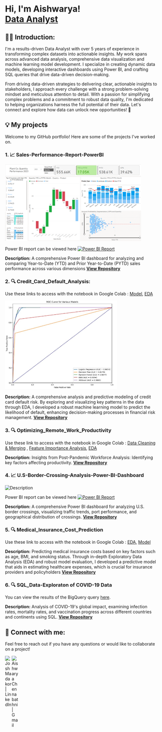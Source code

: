 <h1>Hi, I'm Aishwarya! <br/><a href="https://www.linkedin.com/in/aishwarya-chennabathni/">Data Analyst</a>

<h2>👨‍💻 Introduction:</h2>

I'm a results-driven Data Analyst with over 5 years of experience in transforming complex datasets into actionable insights. My work spans across advanced data analysis, comprehensive data visualization and machine learning model development. I specialize in creating dynamic data models, developing interactive dashboards using Power BI, and crafting SQL queries that drive data-driven decision-making.

From driving data-driven strategies to delivering clear, actionable insights to stakeholders, I approach every challenge with a strong problem-solving mindset and meticulous attention to detail. With a passion for simplifying complex problems and a commitment to robust data quality, I'm dedicated to helping organizations harness the full potential of their data. Let's connect and explore how data can unlock new opportunities! 🚀

<h2>💡 My projects </h2>

Welcome to my GitHub portfolio! Here are some of the projects I've worked on.

### 1. 📈 Sales-Performance-Report-PowerBI
<img src="https://github.com/Aishwaryachen11/Sales-Performance-Report-PowerBI/blob/main/Images/Overview.png" alt="Description" width="450"/> 

Power BI report can be viewed here [![Power BI Report](https://img.shields.io/badge/Power_BI-Report-blue)](https://app.powerbi.com/reportEmbed?reportId=84dc0a4d-059d-46a3-bbab-712e633db11a&autoAuth=true&ctid=a07a08e4-f462-4dcc-adea-5a9d6e00d8ec)

**Description:** A comprehensive Power BI dashboard for analyzing and comparing Year-to-Date (YTD) and Prior Year-to-Date (PYTD) sales performance across various dimensions
**[View Repository](https://github.com/Aishwaryachen11/Sales-Performance-Report-PowerBI)**

### 2. 🔍 Credit_Card_Default_Analysis:

Use these links to access with the notebook in Google Colab : [Model](https://github.com/Aishwaryachen11/Credit_Card_Default_Analysis/blob/main/Credit_Card_Default_Prediction.ipynb), [EDA](https://github.com/Aishwaryachen11/Credit_Card_Default_Analysis/blob/main/Credit_Card_Default_Data_EDA.ipynb)

<img src="https://github.com/Aishwaryachen11/Credit_Card_Default_Analysis/blob/main/Images/ROC%20curve.jpg" alt="Description" width="370"/> 

**Description:** A comprehensive analysis and predictive modeling of credit card default risk. By exploring and visualizing key patterns in the data through EDA, I developed a robust machine learning model to predict the likelihood of default, enhancing decision-making processes in financial risk management. **[View Repository](https://github.com/Aishwaryachen11/Credit_Card_Default_Analysis)** 

### 3. 🔍 Optimizing_Remote_Work_Productivity
Use these link to access with the notebook in Google Colab :
[Data Cleaning & Merging](https://github.com/Aishwaryachen11/Optimizing_Remote_Work_Productivity/blob/main/Merging_%26_Data_Cleaning.ipynb)
, [Feature Importance Analysis](https://github.com/Aishwaryachen11/Optimizing_Remote_Work_Productivity/blob/main/RW_Feature_Importance_Analysis.ipynb), [EDA](https://github.com/Aishwaryachen11/Optimizing_Remote_Work_Productivity/blob/main/Exploratory_Data_Analysis_.ipynb)

**Description:** Insights from Post-Pandemic Workforce Analysis: Identifying key factors affecting productivity. **[View Repository](https://github.com/Aishwaryachen11/Optimizing_Remote_Work_Productivity)**

### 4. 📈 U.S-Border-Crossing-Analysis-Power-BI-Dashboard
<img src="https://github.com/Aishwaryachen11/U.S-Border-Crossing-Analysis-Power-BI-Dashboard/blob/main/Images/Overview.png" alt="Description" width="450"/> 

Power BI report can be viewed here [![Power BI Report](https://img.shields.io/badge/Power_BI-Report-blue)](https://app.powerbi.com/reportEmbed?reportId=60b169e3-363c-475a-9600-6893bfcbd719&autoAuth=true&ctid=a07a08e4-f462-4dcc-adea-5a9d6e00d8ec)

**Description:** A comprehensive Power BI dashboard for analyzing U.S. border crossings, visualizing traffic trends, port performance, and geographical distribution of crossings. **[View Repository](https://github.com/Aishwaryachen11/U.S-Border-Crossing-Analysis-Power-BI-Dashboard)**

### 5. 🔍 Medical_Insurance_Cost_Prediction
Use these link to access with the notebook in Google Colab :
[EDA](https://github.com/Aishwaryachen11/Medical_Insurance_Cost_Prediction/blob/main/Medical_Cost_Prediction.ipynb), [Model](https://github.com/Aishwaryachen11/Medical_Insurance_Cost_Prediction/blob/main/Medical_Cost_Prediction.ipynb)

**Description:** Predicting medical insurance costs based on key factors such as age, BMI, and smoking status. Through in-depth Exploratory Data Analysis (EDA) and robust model evaluation, I developed a predictive model that aids in estimating healthcare expenses, which is crucial for insurance providers and policyholders **[View Repository](https://github.com/Aishwaryachen11/Medical_Insurance_Cost_Prediction)**

### 6. 🔍 SQL_Data-Exploraton of COVID-19 Data

You can view the results of the BigQuery query [here](https://console.cloud.google.com/bigquery?sq=891015959491:6dce298f69b84930b10767858997b1b8).

**Description:** Analysis of COVID-19's global impact, examining infection rates, mortality rates, and vaccination progress across different countries and continents using SQL. **[View Repository](https://github.com/Aishwaryachen11/SQL_Data-Exploraton)**

<h2> 🤳 Connect with me:</h2>

Feel free to reach out if you have any questions or would like to collaborate on a project!

[<img align="left" alt="JoshMadakor | LinkedIn" width="22px" src="https://cdn.jsdelivr.net/npm/simple-icons@v3/icons/linkedin.svg" />][linkedin]
[<img align="left" alt="Aishwarya Chennabathni | Gmail" width="22px" src="https://cdn.jsdelivr.net/npm/simple-icons@v3/icons/gmail.svg" />][gmail]

[linkedin]:https://www.linkedin.com/in/aishwarya-chennabathni/
[gmail]:mailto:aishwarya.chen11@gmail.com

<!--
**joshmadakor1/joshmadakor1** is a ✨ _special_ ✨ repository because its `README.md` (this file) appears on your GitHub profile.

Here are some ideas to get you started:

- 🔭 I’m currently working on ...
- 🌱 I’m currently learning ...
- 👯 I’m looking to collaborate on ...
- 🤔 I’m looking for help with ...
- 💬 Ask me about ...
- 📫 How to reach me: ...
- 😄 Pronouns: ...
- ⚡ Fun fact: ...
-->
